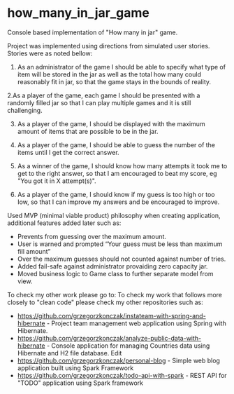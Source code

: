 # how_many_in_jar_game
Console based implementation of "How many in jar" game.

Project was implemented using directions from simulated user stories.
Stories were as noted bellow:

1. As an administrator of the game I should be able to specify what type of
item will be stored in the jar as well as the total how many could
reasonably fit in jar, so that the game stays in the bounds of reality.

2.As a player of the game, each game I should be presented with a randomly
filled jar so that I can play multiple games and it is still
challenging.

3. As a player of the game, I should be displayed with the maximum amount
of items that are possible to be in the jar.

4. As a player of the game, I should be able to guess the number of the
items until I get the correct answer.

5. As a winner of the game, I should know how many attempts it took me to
get to the right answer, so that I am encouraged to beat my score, eg
"You got it in X attempt(s)".

6. As a player of the game, I should know if my guess is too high or too
low, so that I can improve my answers and be encouraged to improve.

Used MVP (minimal viable product) philosophy when creating application, additional features added later such as:
- Prevents from guessing over the maximum amount.
- User is warned and prompted “Your guess must be less than maximum fill
amount”
- Over the maximum guesses should not counted against number of tries.
- Added fail-safe against administrator provaiding zero capacity jar.
- Moved business logic to Game class to further separate model from view.

To check my other work please go to:
To check my work that follows more closely to "clean code" please check my other repositories such as:
- https://github.com/grzegorzkonczak/instateam-with-spring-and-hibernate - Project team management web application using Spring with Hibernate.
- https://github.com/grzegorzkonczak/analyze-public-data-with-hibernate - Console application for managing Countries data using Hibernate and H2 file database. Edit
- https://github.com/grzegorzkonczak/personal-blog - Simple web blog application built using Spark Framework
- https://github.com/grzegorzkonczak/todo-api-with-spark - REST API for "TODO" application using Spark framework
